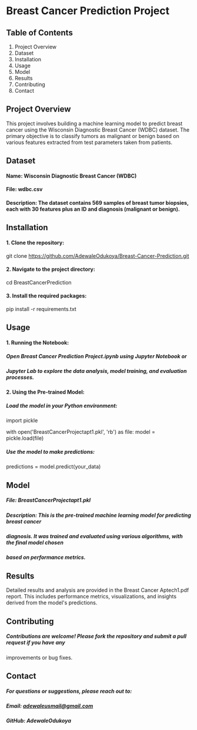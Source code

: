 # Breast Cancer Prediction Project
## Table of Contents
1. Project Overview
2. Dataset
3. Installation
4. Usage
5. Model
6. Results
7. Contributing
8. Contact

## Project Overview
This project involves building a machine learning model to predict breast cancer using the Wisconsin Diagnostic Breast Cancer (WDBC) dataset. The primary objective is to classify tumors as malignant or benign based on various features extracted from test parameters taken from patients.
## Dataset
#### Name: Wisconsin Diagnostic Breast Cancer (WDBC)
#### File: wdbc.csv
#### Description: The dataset contains 569 samples of breast tumor biopsies, each with 30 features plus an ID and diagnosis (malignant or benign).
## Installation
#### 1. Clone the repository:
git clone https://github.com/AdewaleOdukoya/Breast-Cancer-Prediction.git
#### 2. Navigate to the project directory:
cd BreastCancerPrediction
#### 3. Install the required packages:
pip install -r requirements.txt
## Usage
#### 1. Running the Notebook:
##### Open Breast Cancer Prediction Project.ipynb using Jupyter Notebook or 
##### Jupyter Lab to explore the data analysis, model training, and evaluation processes.
#### 2. Using the Pre-trained Model:
##### Load the model in your Python environment:
import pickle

with open('BreastCancerProjectapt1.pkl', 'rb') as file:
    model = pickle.load(file)
##### Use the model to make predictions:
predictions = model.predict(your_data)
## Model
##### File: BreastCancerProjectapt1.pkl
##### Description: This is the pre-trained machine learning model for predicting breast cancer 
##### diagnosis. It was trained and evaluated using various algorithms, with the final model chosen 
##### based on performance metrics.
## Results
Detailed results and analysis are provided in the Breast Cancer Aptech1.pdf report. 
This includes performance metrics, visualizations, and insights derived from the model's 
predictions.
## Contributing
##### Contributions are welcome! Please fork the repository and submit a pull request if you have any 
improvements or bug fixes.
## Contact
##### For questions or suggestions, please reach out to:

##### Email: adewaleusmail@gmail.com
##### GitHub: AdewaleOdukoya

